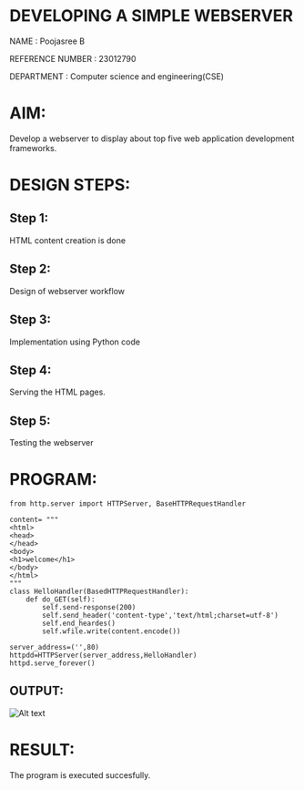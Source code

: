 # DEVELOPING A SIMPLE WEBSERVER
NAME : Poojasree B

REFERENCE NUMBER : 23012790

DEPARTMENT : Computer science and engineering(CSE)
# AIM:

Develop a webserver to display about top five web application development frameworks.

# DESIGN STEPS:

## Step 1:

HTML content creation is done

## Step 2:

Design of webserver workflow

## Step 3:

Implementation using Python code

## Step 4:

Serving the HTML pages.

## Step 5:

Testing the webserver
# PROGRAM:
```
from http.server import HTTPServer, BaseHTTPRequestHandler

content= """
<html>
<head>
</head>
<body>
<h1>welcome</h1>
</body>
</html>
"""
class HelloHandler(BasedHTTPRequestHandler):
    def do_GET(self):
        self.send-response(200)
        self.send_header('content-type','text/html;charset=utf-8')
        self.end_heardes()
        self.wfile.write(content.encode())

server_address=('',80)
httpdd=HTTPServer(server_address,HelloHandler)
httpd.serve_forever()
```

## OUTPUT:
![Alt text](images/webserver1.png)


# RESULT:

The program is executed succesfully.
